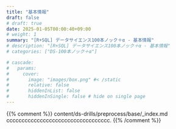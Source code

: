 ```yaml
---
title: "基本情報"
draft: false
# draft: true
date: 2025-01-05T00:00:40+09:00
# weight: 1
summary: "[R+SQL] データサイエンス100本ノック＋α - 基本情報"
# description: "[R+SQL] データサイエンス100本ノック＋α - 基本情報"
# categories: ["DS-100本ノック＋α"]

# cascade:
#   params: 
#     cover:
#       image: "images/box.png" #< /static
#       relative: false
#       hiddenInList: false
#       hiddenInSingle: false # hide on single page
---
```


{{% comment %}}
content/ds-drills/preprocess/base/_index.md  
cccccccccccccccccccccccccccccccccc.
{{% /comment %}}
